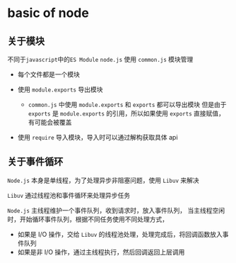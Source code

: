 # basic of node

## 关于模块

不同于`javascript`中的`ES Module`
`node.js` 使用 `common.js` 模块管理

- 每个文件都是一个模块
- 使用 `module.exports` 导出模块

  - `common.js` 中使用 `module.exports` 和 `exports` 都可以导出模块
    但是由于 `exports` 是 `module.exports` 的引用，所以如果使用 `exports` 直接赋值，有可能会被覆盖

- 使用 `require` 导入模块，导入时可以通过解构获取具体 api

## 关于事件循环

`Node.js` 本身是单线程，为了处理异步非阻塞问题，使用 `Libuv` 来解决

`Libuv` 通过线程池和事件循环来处理异步任务

`Node.js` 主线程维护一个事件队列，收到请求时，放入事件队列，
当主线程空闲时，开始循环事件队列，根据不同任务使用不同处理方式，

- 如果是 I/O 操作，交给 `Libuv` 的线程池处理，处理完成后，将回调函数放入事件队列
- 如果是非 I/O 操作，通过主线程执行，然后回调返回上层调用
